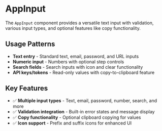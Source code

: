 # AppInput

The `AppInput` component provides a versatile text input with validation, various input types, and optional features like copy functionality.

## Usage Patterns

- **Text entry** - Standard text, email, password, and URL inputs
- **Numeric input** - Numbers with optional step controls
- **Search fields** - Search inputs with icon and clear functionality
- **API keys/tokens** - Read-only values with copy-to-clipboard feature

## Key Features

- ✅ **Multiple input types** - Text, email, password, number, search, and more
- ✅ **Validation integration** - Built-in error states and message display
- ✅ **Copy functionality** - Optional clipboard copying for values
- ✅ **Icon support** - Prefix and suffix icons for enhanced UI
